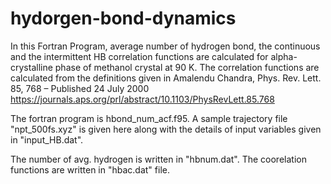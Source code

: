 # hydorgen-bond-dynamics
In this Fortran Program, average number of hydrogen bond, the continuous and the intermittent HB correlation functions are calculated for alpha-crystalline phase of methanol crystal at 90 K.
The correlation functions are calculated from the definitions given in Amalendu Chandra, Phys. Rev. Lett. 85, 768 – Published 24 July 2000
https://journals.aps.org/prl/abstract/10.1103/PhysRevLett.85.768

The fortran program is hbond_num_acf.f95.
A sample trajectory file "npt_500fs.xyz" is given here along with the details of input variables given in "input_HB.dat".

The number of avg. hydrogen is written in "hbnum.dat".
The coorelation functions are written in "hbac.dat" file.
